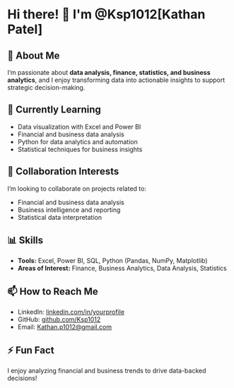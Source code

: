 # Hi there! 👋 I'm @Ksp1012[Kathan Patel]

## 👀 About Me  
I’m passionate about **data analysis, finance, statistics, and business analytics**, and I enjoy transforming data into actionable insights to support strategic decision-making.  

## 🌱 Currently Learning  
- Data visualization with Excel and Power BI  
- Financial and business data analysis  
- Python for data analytics and automation  
- Statistical techniques for business insights  

## 💞️ Collaboration Interests  
I’m looking to collaborate on projects related to:  
- Financial and business data analysis  
- Business intelligence and reporting  
- Statistical data interpretation  

## 📊 Skills  
- **Tools:** Excel, Power BI, SQL, Python (Pandas, NumPy, Matplotlib)  
- **Areas of Interest:** Finance, Business Analytics, Data Analysis, Statistics  

## 📫 How to Reach Me  
- LinkedIn: [linkedin.com/in/yourprofile]([https://linkedin.com/in/yourprofile](https://www.linkedin.com/in/kathan-patel-19628b228/))  
- GitHub: [github.com/Ksp1012](https://github.com/Ksp1012)  
- Email: Kathan.p1012@gmail.com

## ⚡ Fun Fact  
I enjoy analyzing financial and business trends to drive data-backed decisions!  

